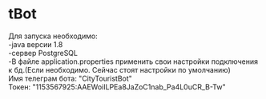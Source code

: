 # tBot
Для запуска необходимо: <br>
-java версии 1.8<br>
-сервер PostgreSQL<br>
-В файле application.properties применить свои настройки подключения к бд.(Если необходимо. Сейчас стоят настройки по умолчанию)<br>
Имя телеграм бота: "CityTouristBot"<br>
Токен: "1153567925:AAEWoiILPEa8JaZoC1nab_Pa4L0uCR_B-Tw"<br>
